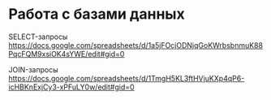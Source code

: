 # Работа с базами данных

SELECT-запросы https://docs.google.com/spreadsheets/d/1a5jFOcjODNjqGoKWrbsbnmuK88PqcFQM9xsiOK4sYWE/edit#gid=0

JOIN-запросы  https://docs.google.com/spreadsheets/d/1TmgH5KL3ftHVjuKXp4qP6-icHBKnExjCy3-xPFuLY0w/edit#gid=0
